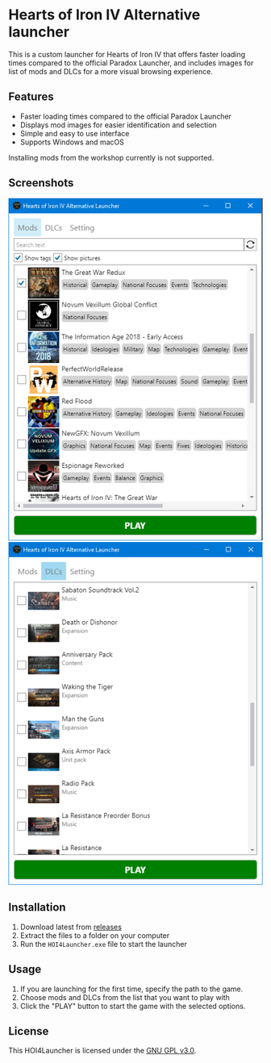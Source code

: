 # Hearts of Iron IV Alternative launcher

This is a custom launcher for Hearts of Iron IV that offers faster loading times compared to the official Paradox Launcher, and includes images for list of mods and DLCs for a more visual browsing experience.

## Features
- Faster loading times compared to the official Paradox Launcher
- Displays mod images for easier identification and selection
- Simple and easy to use interface
- Supports Windows and macOS

Installing mods from the workshop currently is not supported.

## Sсreenshots
![Launcher screenshot 1](Screenshots/1.png)
![Launcher screenshot 2](Screenshots/2.png)

## Installation
1. Download latest from [releases](https://github.com/Zeon8/HOI4Launcher/releases/)
2. Extract the files to a folder on your computer
3. Run the `HOI4Launcher.exe` file to start the launcher

## Usage
1. If you are launching for the first time, specify the path to the game.
2. Choose mods and DLCs from the list that you want to play with
3. Click the "PLAY" button to start the game with the selected options.

## License
This HOI4Launcher is licensed under the [GNU GPL v3.0](LICENSE.md).